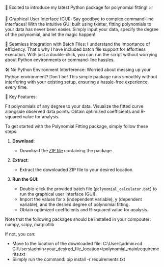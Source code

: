 🚀 Excited to introduce my latest Python package for polynomial fitting! 📈

🎨 Graphical User Interface (GUI): Say goodbye to complex command-line interfaces! With the intuitive GUI built using tkinter, fitting polynomials to your data has never been easier. Simply input your data, specify the degree of the polynomial, and let the magic happen!

💼 Seamless Integration with Batch Files: I understand the importance of efficiency. That's why I have included batch file support for effortless execution. With just a double-click, you can run the script without worrying about Python environments or command-line hassles.

🛠️ No Python Environment Interference: Worried about messing up your Python environment? Don't be! This simple package runs smoothly without interfering with your existing setup, ensuring a hassle-free experience every time.

🌟 Key Features:

Fit polynomials of any degree to your data.
Visualize the fitted curve alongside observed data points.
Obtain optimized coefficients and R-squared value for analysis.

To get started with the Polynomial Fitting package, simply follow these steps:

1. **Download**: 
   - Download the [ZIP file](https://github.com/amvro23/polynomial_fitting/archive/refs/heads/main.zip) containing the package.

2. **Extract**: 
   - Extract the downloaded ZIP file to your desired location.

3. **Run the GUI**:
   - Double-click the provided batch file (`polynomial_calculator.bat`) to run the graphical user interface (GUI).
   - Import the values for x (independent variable), y (dependent variable), and the desired degree of polynomial fitting.
   - Obtain optimized coefficients and R-squared value for analysis.

Note that the following packages should be installed in your compouter: numpy, scipy, matplotlib

If not, you can: 
   - Move to the location of the downloaded file: C:\Users\admin>cd C:\Users\admin\<your_desired_file_location>\polynomial_main\requirements.txt
   - Siimply run the command: pip install -r requirements.txt
